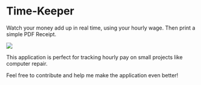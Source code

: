 <h1> Time-Keeper</h1>
Watch your money add up in real time, using your hourly wage.
Then print a simple PDF Receipt.

<img src="https://i.imgur.com/qHUwCqC.jpg"></img>

This application is perfect for tracking hourly pay on small projects like computer repair.

Feel free to contribute and help me make the application even better!



